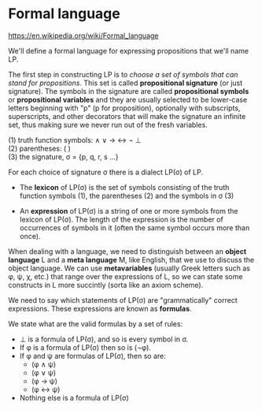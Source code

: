 # Formal language

https://en.wikipedia.org/wiki/Formal_language


We'll define a formal language for expressing propositions that we'll name LP.

The first step in constructing LP is to *choose a set of symbols that can stand for propositions*. This set is called **propositional signature** (or just signature). The symbols in the signature are called **propositional symbols** or **propositional variables** and they are usually selected to be lower-case letters beginning with "p" (p for proposition), optionally with subscripts, superscripts, and other decorators that will make the signature an infinite set, thus making sure we never run out of the fresh variables.

(1) truth function symbols: ∧ ∨ → ↔ ¬ ⊥    
(2) parentheses: ( )    
(3) the signature, σ = {p, q, r, s ...}

For each choice of signature σ there is a dialect LP(σ) of LP.

* The **lexicon** of LP(σ) is the set of symbols consisting of the truth function symbols (1), the parentheses (2) and the symbols in σ (3)

* An **expression** of LP(σ) is a string of one or more symbols from the lexicon of LP(σ). The length of the expression is the number of occurrences of symbols in it (often the same symbol occurs more than once).

When dealing with a language, we need to distinguish between an **object language** L and a **meta language** M, like English, that we use to discuss the object language. We can use **metavariables** (usually Greek letters such as φ, ψ, χ, etc.) that range over the expressions of L, so we can state some constructs in L more succintly (sorta like an axiom scheme).

We need to say which statements of LP(σ) are "grammatically" correct expressions. These expressions are known as **formulas**.

We state what are the valid formulas by a set of rules:
- ⊥ is a formula of LP(σ), and so is every symbol in σ.
- If φ is a formula of LP(σ) then so is (¬φ).
- If φ and ψ are formulas of LP(σ), then so are:
  - (φ ∧ ψ)
  - (φ ∨ ψ)
  - (φ → ψ)
  - (φ ↔ ψ)
- Nothing else is a formula of LP(σ)
